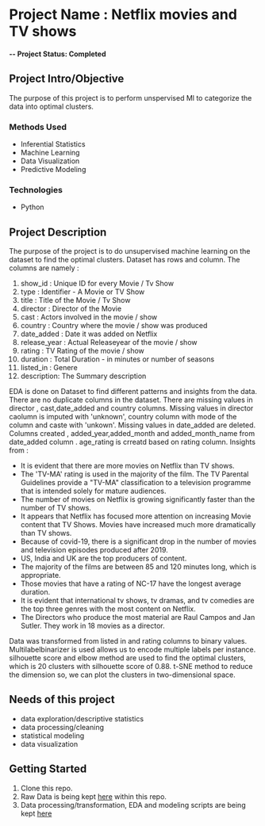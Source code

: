 # Project Name : Netflix movies and TV shows 

#### -- Project Status: Completed

## Project Intro/Objective
The purpose of this project is to perform unspervised Ml to categorize the data into optimal clusters.


### Methods Used
* Inferential Statistics
* Machine Learning
* Data Visualization
* Predictive Modeling

### Technologies
* Python


## Project Description
The purpose of the project is to do unsupervised machine learning on the dataset to find the optimal clusters. Dataset has   rows and   column. The columns are namely :
1. show_id : Unique ID for every Movie / Tv Show
2. type : Identifier - A Movie or TV Show
3. title : Title of the Movie / Tv Show
4. director : Director of the Movie
5. cast : Actors involved in the movie / show
6. country : Country where the movie / show was produced
7. date_added : Date it was added on Netflix
8. release_year : Actual Releaseyear of the movie / show
9. rating : TV Rating of the movie / show
10. duration : Total Duration - in minutes or number of seasons
11. listed_in : Genere
12. description: The Summary description 

EDA is done on Dataset to find different patterns and insights from the data. There are no duplicate columns in the dataset. There are missing values in director , cast,date_added and country columns. Missing values in director caolumn is imputed with 'unknown', country column with mode of the column and caste with 'unkown'. Missing values in date_added are deleted. Columns created , added_year,added_month and added_month_name from date_added column . age_rating is crreatd based on rating column. Insights from :
* It is evident that there are more movies on Netflix than TV shows.
* The 'TV-MA' rating is used in the majority of the film. The TV Parental Guidelines provide a "TV-MA" classification to a television programme that is intended solely for mature audiences.
* The number of movies on Netflix is growing significantly faster than the number of TV shows.
* It appears that Netflix has focused more attention on increasing Movie content that TV Shows. Movies have increased much more dramatically than TV shows.
* Because of covid-19, there is a significant drop in the number of movies and television episodes produced after 2019.
* US, India and UK are the top producers of content.
* The majority of the films are between 85 and 120 minutes long, which is appropriate.
* Those movies that have a rating of NC-17 have the longest average duration.
* It is evident that international tv shows, tv dramas, and tv comedies are the top three genres with the most content on Netflix.
* The Directors who produce the most material are Raul Campos and Jan Sutler. They work in 18 movies as a director.

Data was transformed from listed in and rating columns to binary values. Multilabelbinarizer is used allows us to encode multiple labels per instance. silhouette score and elbow method are used to find the optimal clusters, which is 20 clusters with silhouette score of  0.88. t-SNE method to reduce the dimension so, we can plot the clusters in two-dimensional space.




## Needs of this project

- data exploration/descriptive statistics
- data processing/cleaning
- statistical modeling
- data visualization

## Getting Started

1. Clone this repo. 
2. Raw Data is being kept [here](https://github.com/aynaval/netflix-movies-and-tv-shows/blob/main/NETFLIX_MOVIES_AND_TV_SHOWS_CLUSTERING.ipynb) within this repo.
3. Data processing/transformation, EDA and modeling scripts are being kept [here](https://github.com/aynaval/netflix-movies-and-tv-shows/blob/main/netflix_titles.csv)






  
